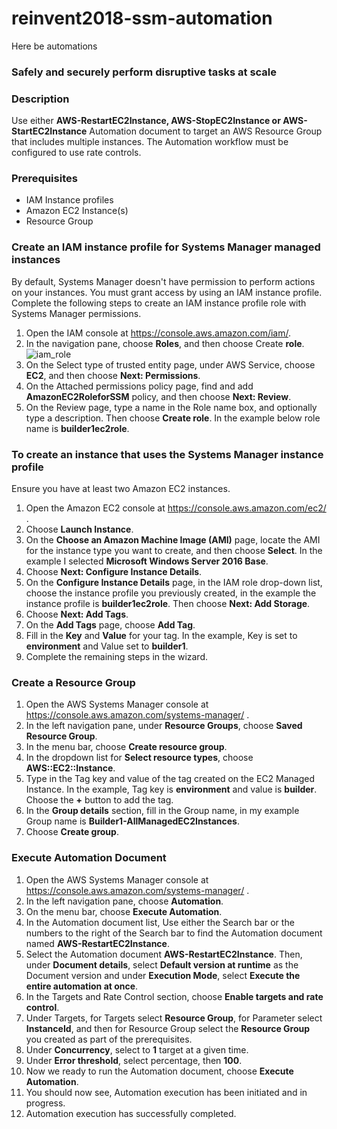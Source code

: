 # reinvent2018-ssm-automation

Here be automations

### Safely and securely perform disruptive tasks at scale

### Description
Use either **AWS-RestartEC2Instance, AWS-StopEC2Instance or AWS-StartEC2Instance** Automation document to target an AWS Resource Group that includes multiple instances. The Automation workflow must be configured to use rate controls. 

### Prerequisites

- IAM Instance profiles
- Amazon EC2 Instance(s)
- Resource Group

### Create an IAM instance profile for Systems Manager managed instances
By default, Systems Manager doesn't have permission to perform actions on your instances. You must grant access by using an IAM instance profile. Complete the following steps to create an IAM instance profile role with Systems Manager permissions.

1.	Open the IAM console at https://console.aws.amazon.com/iam/.
2.	In the navigation pane, choose **Roles**, and then choose Create **role**.
![iam_role](images/IAMRole.png)
3.	On the Select type of trusted entity page, under AWS Service, choose **EC2**, and then choose **Next: Permissions**.
4.	On the Attached permissions policy page, find and add **AmazonEC2RoleforSSM** policy, and then choose **Next: Review**.
5.	On the Review page, type a name in the Role name box, and optionally type a description. Then choose **Create role**. In the example below role name is **builder1ec2role**.

### To create an instance that uses the Systems Manager instance profile
Ensure you have at least two Amazon EC2 instances.	

1.	Open the Amazon EC2 console at https://console.aws.amazon.com/ec2/ .
2.	Choose **Launch Instance**.
3.	On the **Choose an Amazon Machine Image (AMI)** page, locate the AMI for the instance type you want to create, and then choose **Select**. In the example I selected **Microsoft Windows Server 2016 Base**.
4.	Choose **Next: Configure Instance Details**.
5.	On the **Configure Instance Details** page, in the IAM role drop-down list, choose the instance profile you previously created, in the example the instance profile is **builder1ec2role**. Then choose **Next: Add Storage**.
6.	Choose **Next: Add Tags**.
7.	On the **Add Tags** page, choose **Add Tag**.
8.	Fill in the **Key** and **Value** for your tag. In the example, Key is set to **environment** and Value set to **builder1**.
9.	Complete the remaining steps in the wizard.

### Create a Resource Group

1.	Open the AWS Systems Manager console at https://console.aws.amazon.com/systems-manager/ .
2.	In the left navigation pane, under **Resource Groups**, choose **Saved Resource Group**.
3.	In the menu bar, choose **Create resource group**.
4.	In the dropdown list for **Select resource types**, choose **AWS::EC2::Instance**.
5.	Type in the Tag key and value of the tag created on the EC2 Managed Instance. In the example, Tag key is **environment** and value is **builder**. Choose the **+** button to add the tag.
6.	In the **Group details** section, fill in the Group name, in my example Group name is **Builder1-AllManagedEC2Instances**. 
7.	Choose **Create group**.

### Execute Automation Document

1.	Open the AWS Systems Manager console at https://console.aws.amazon.com/systems-manager/ .
2.	In the left navigation pane, choose **Automation**.
3.	On the menu bar, choose **Execute Automation**.
4.	In the Automation document list, Use either the Search bar or the numbers to the right of the Search bar to find the Automation document named **AWS-RestartEC2Instance**.
5.	Select the Automation document **AWS-RestartEC2Instance**. Then, under **Document details**, select **Default version at runtime** as the Document version and under **Execution Mode**, select **Execute the entire automation at once**. 
6.	In the Targets and Rate Control section, choose **Enable targets and rate control**.
7.	Under Targets, for Targets select **Resource Group**, for Parameter select **InstanceId**, and then for Resource Group select the **Resource Group** you created as part of the prerequisites. 
8.	Under **Concurrency**, select to **1** target at a given time. 
9.	Under **Error threshold**, select percentage, then **100**.
10.	Now we ready to run the Automation document, choose **Execute Automation**.
11.	You should now see, Automation execution has been initiated and in progress. 
12.	Automation execution has successfully completed. 
